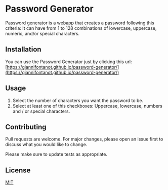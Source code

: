 # Password Generator

Password generator is a webapp that creates a password following this criteria: It can have from 1 to 128 combinations of lowercase, uppercase, numeric, and/or special characters.

## Installation

You can use the Password Generator just by clicking this url: [https://giannifontanot.github.io/password-generator/](https://giannifontanot.github.io/password-generator/)



## Usage

1. Select the number of characters you want the password to be.
2. Select at least one of this checkboxes: Uppercase, lowercase, numbers and / or special characters.

## Contributing
Pull requests are welcome. For major changes, please open an issue first to discuss what you would like to change.

Please make sure to update tests as appropriate.

## License
[MIT](https://choosealicense.com/licenses/mit/)
